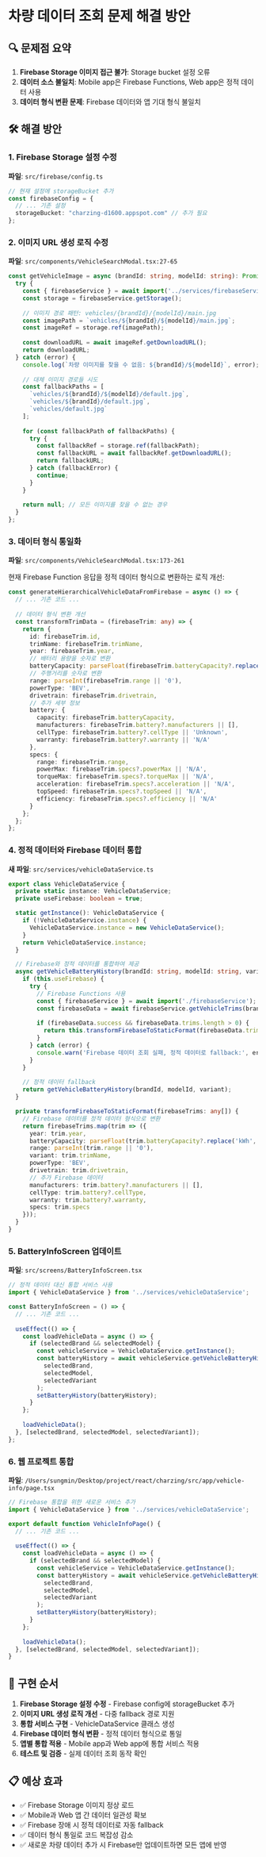 # 차량 데이터 조회 문제 해결 방안

## 🔍 문제점 요약

1. **Firebase Storage 이미지 접근 불가**: Storage bucket 설정 오류
2. **데이터 소스 불일치**: Mobile app은 Firebase Functions, Web app은 정적 데이터 사용
3. **데이터 형식 변환 문제**: Firebase 데이터와 앱 기대 형식 불일치

## 🛠 해결 방안

### 1. Firebase Storage 설정 수정

**파일**: `src/firebase/config.ts`
```typescript
// 현재 설정에 storageBucket 추가
const firebaseConfig = {
  // ... 기존 설정
  storageBucket: "charzing-d1600.appspot.com" // 추가 필요
};
```

### 2. 이미지 URL 생성 로직 수정

**파일**: `src/components/VehicleSearchModal.tsx:27-65`
```typescript
const getVehicleImage = async (brandId: string, modelId: string): Promise<string | null> => {
  try {
    const { firebaseService } = await import('../services/firebaseService');
    const storage = firebaseService.getStorage();
    
    // 이미지 경로 패턴: vehicles/{brandId}/{modelId}/main.jpg
    const imagePath = `vehicles/${brandId}/${modelId}/main.jpg`;
    const imageRef = storage.ref(imagePath);
    
    const downloadURL = await imageRef.getDownloadURL();
    return downloadURL;
  } catch (error) {
    console.log(`차량 이미지를 찾을 수 없음: ${brandId}/${modelId}`, error);
    
    // 대체 이미지 경로들 시도
    const fallbackPaths = [
      `vehicles/${brandId}/${modelId}/default.jpg`,
      `vehicles/${brandId}/default.jpg`,
      `vehicles/default.jpg`
    ];
    
    for (const fallbackPath of fallbackPaths) {
      try {
        const fallbackRef = storage.ref(fallbackPath);
        const fallbackURL = await fallbackRef.getDownloadURL();
        return fallbackURL;
      } catch (fallbackError) {
        continue;
      }
    }
    
    return null; // 모든 이미지를 찾을 수 없는 경우
  }
};
```

### 3. 데이터 형식 통일화

**파일**: `src/components/VehicleSearchModal.tsx:173-261`

현재 Firebase Function 응답을 정적 데이터 형식으로 변환하는 로직 개선:

```typescript
const generateHierarchicalVehicleDataFromFirebase = async () => {
  // ... 기존 코드 ...
  
  // 데이터 형식 변환 개선
  const transformTrimData = (firebaseTrim: any) => {
    return {
      id: firebaseTrim.id,
      trimName: firebaseTrim.trimName,
      year: firebaseTrim.year,
      // 배터리 용량을 숫자로 변환
      batteryCapacity: parseFloat(firebaseTrim.batteryCapacity?.replace('kWh', '') || '0'),
      // 주행거리를 숫자로 변환
      range: parseInt(firebaseTrim.range || '0'),
      powerType: 'BEV',
      drivetrain: firebaseTrim.drivetrain,
      // 추가 세부 정보
      battery: {
        capacity: firebaseTrim.batteryCapacity,
        manufacturers: firebaseTrim.battery?.manufacturers || [],
        cellType: firebaseTrim.battery?.cellType || 'Unknown',
        warranty: firebaseTrim.battery?.warranty || 'N/A'
      },
      specs: {
        range: firebaseTrim.range,
        powerMax: firebaseTrim.specs?.powerMax || 'N/A',
        torqueMax: firebaseTrim.specs?.torqueMax || 'N/A',
        acceleration: firebaseTrim.specs?.acceleration || 'N/A',
        topSpeed: firebaseTrim.specs?.topSpeed || 'N/A',
        efficiency: firebaseTrim.specs?.efficiency || 'N/A'
      }
    };
  };
};
```

### 4. 정적 데이터와 Firebase 데이터 통합

**새 파일**: `src/services/vehicleDataService.ts`
```typescript
export class VehicleDataService {
  private static instance: VehicleDataService;
  private useFirebase: boolean = true;

  static getInstance(): VehicleDataService {
    if (!VehicleDataService.instance) {
      VehicleDataService.instance = new VehicleDataService();
    }
    return VehicleDataService.instance;
  }

  // Firebase와 정적 데이터를 통합하여 제공
  async getVehicleBatteryHistory(brandId: string, modelId: string, variant?: string) {
    if (this.useFirebase) {
      try {
        // Firebase Functions 사용
        const { firebaseService } = await import('./firebaseService');
        const firebaseData = await firebaseService.getVehicleTrims(brandId, modelId);
        
        if (firebaseData.success && firebaseData.trims.length > 0) {
          return this.transformFirebaseToStaticFormat(firebaseData.trims);
        }
      } catch (error) {
        console.warn('Firebase 데이터 조회 실패, 정적 데이터로 fallback:', error);
      }
    }
    
    // 정적 데이터 fallback
    return getVehicleBatteryHistory(brandId, modelId, variant);
  }

  private transformFirebaseToStaticFormat(firebaseTrims: any[]) {
    // Firebase 데이터를 정적 데이터 형식으로 변환
    return firebaseTrims.map(trim => ({
      year: trim.year,
      batteryCapacity: parseFloat(trim.batteryCapacity?.replace('kWh', '') || '0'),
      range: parseInt(trim.range || '0'),
      variant: trim.trimName,
      powerType: 'BEV',
      drivetrain: trim.drivetrain,
      // 추가 Firebase 데이터
      manufacturers: trim.battery?.manufacturers || [],
      cellType: trim.battery?.cellType,
      warranty: trim.battery?.warranty,
      specs: trim.specs
    }));
  }
}
```

### 5. BatteryInfoScreen 업데이트

**파일**: `src/screens/BatteryInfoScreen.tsx`
```typescript
// 정적 데이터 대신 통합 서비스 사용
import { VehicleDataService } from '../services/vehicleDataService';

const BatteryInfoScreen = () => {
  // ... 기존 코드 ...
  
  useEffect(() => {
    const loadVehicleData = async () => {
      if (selectedBrand && selectedModel) {
        const vehicleService = VehicleDataService.getInstance();
        const batteryHistory = await vehicleService.getVehicleBatteryHistory(
          selectedBrand, 
          selectedModel, 
          selectedVariant
        );
        setBatteryHistory(batteryHistory);
      }
    };
    
    loadVehicleData();
  }, [selectedBrand, selectedModel, selectedVariant]);
};
```

### 6. 웹 프로젝트 통합

**파일**: `/Users/sungmin/Desktop/project/react/charzing/src/app/vehicle-info/page.tsx`
```typescript
// Firebase 통합을 위한 새로운 서비스 추가
import { VehicleDataService } from '../services/vehicleDataService';

export default function VehicleInfoPage() {
  // ... 기존 코드 ...
  
  useEffect(() => {
    const loadVehicleData = async () => {
      if (selectedBrand && selectedModel) {
        const vehicleService = VehicleDataService.getInstance();
        const batteryHistory = await vehicleService.getVehicleBatteryHistory(
          selectedBrand, 
          selectedModel, 
          selectedVariant
        );
        setBatteryHistory(batteryHistory);
      }
    };
    
    loadVehicleData();
  }, [selectedBrand, selectedModel, selectedVariant]);
}
```

## 🚀 구현 순서

1. **Firebase Storage 설정 수정** - Firebase config에 storageBucket 추가
2. **이미지 URL 생성 로직 개선** - 다중 fallback 경로 지원
3. **통합 서비스 구현** - VehicleDataService 클래스 생성
4. **Firebase 데이터 형식 변환** - 정적 데이터 형식으로 통일
5. **앱별 통합 적용** - Mobile app과 Web app에 통합 서비스 적용
6. **테스트 및 검증** - 실제 데이터 조회 동작 확인

## 📋 예상 효과

- ✅ Firebase Storage 이미지 정상 로드
- ✅ Mobile과 Web 앱 간 데이터 일관성 확보  
- ✅ Firebase 장애 시 정적 데이터로 자동 fallback
- ✅ 데이터 형식 통일로 코드 복잡성 감소
- ✅ 새로운 차량 데이터 추가 시 Firebase만 업데이트하면 모든 앱에 반영